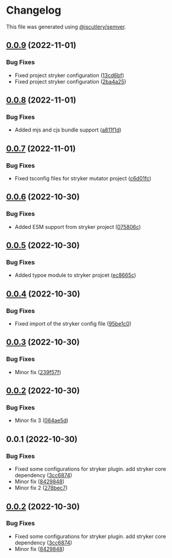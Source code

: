 # Changelog

This file was generated using [@jscutlery/semver](https://github.com/jscutlery/semver).

## [0.0.9](https://github.com/DiogoVCS/nx-graphql-mesh/compare/stryker-mutator-0.0.8...stryker-mutator-0.0.9) (2022-11-01)


### Bug Fixes

* Fixed project stryker configuration ([13cd6bf](https://github.com/DiogoVCS/nx-graphql-mesh/commit/13cd6bfc4903a549629904b70987ac7db1245959))
* Fixed project stryker configuration ([2ba4a25](https://github.com/DiogoVCS/nx-graphql-mesh/commit/2ba4a255892e8a9728b3e44486f11cfc9d5e2e10))



## [0.0.8](https://github.com/DiogoVCS/nx-graphql-mesh/compare/stryker-mutator-0.0.7...stryker-mutator-0.0.8) (2022-11-01)


### Bug Fixes

* Added mjs and cjs bundle support ([a811f1d](https://github.com/DiogoVCS/nx-graphql-mesh/commit/a811f1dfc669baf5325a15618710392b157c6ef2))



## [0.0.7](https://github.com/DiogoVCS/nx-graphql-mesh/compare/stryker-mutator-0.0.6...stryker-mutator-0.0.7) (2022-11-01)


### Bug Fixes

* Fixed tsconfig files for stryker mutator project ([c6d01fc](https://github.com/DiogoVCS/nx-graphql-mesh/commit/c6d01fc21b1011b35c924240397a18d01e981914))



## [0.0.6](https://github.com/DiogoVCS/nx-graphql-mesh/compare/stryker-mutator-0.0.5...stryker-mutator-0.0.6) (2022-10-30)


### Bug Fixes

* Added ESM support from stryker project ([075806c](https://github.com/DiogoVCS/nx-graphql-mesh/commit/075806cb0afea7396820f062923661a8dae74831))



## [0.0.5](https://github.com/DiogoVCS/nx-graphql-mesh/compare/stryker-mutator-0.0.4...stryker-mutator-0.0.5) (2022-10-30)


### Bug Fixes

* Added typoe module to stryker projcet ([ec8665c](https://github.com/DiogoVCS/nx-graphql-mesh/commit/ec8665ceff7795e5462342b07db963f1e1fa7dd8))



## [0.0.4](https://github.com/DiogoVCS/nx-graphql-mesh/compare/stryker-mutator-0.0.3...stryker-mutator-0.0.4) (2022-10-30)


### Bug Fixes

* Fixed import of the stryker config file ([95be1c0](https://github.com/DiogoVCS/nx-graphql-mesh/commit/95be1c0d64b4276c425e1873e8a0e76ef99f720f))



## [0.0.3](https://github.com/DiogoVCS/nx-graphql-mesh/compare/stryker-mutator-0.0.2...stryker-mutator-0.0.3) (2022-10-30)


### Bug Fixes

* Minor fix ([239f57f](https://github.com/DiogoVCS/nx-graphql-mesh/commit/239f57fed57ce2f1588981b01188a425cc22acb3))



## [0.0.2](https://github.com/DiogoVCS/nx-graphql-mesh/compare/stryker-mutator-0.0.1...stryker-mutator-0.0.2) (2022-10-30)


### Bug Fixes

* Minor fix 3 ([064ae5d](https://github.com/DiogoVCS/nx-graphql-mesh/commit/064ae5d025597af992f7adc2957a7b1d9b599343))



## 0.0.1 (2022-10-30)


### Bug Fixes

* Fixed some configurations for stryker plugin. add stryker core dependency ([3cc6874](https://github.com/DiogoVCS/nx-graphql-mesh/commit/3cc6874f342fcbb2e84a5ca1dc994e9319bd6c32))
* Minor fix ([8429848](https://github.com/DiogoVCS/nx-graphql-mesh/commit/8429848c037ddf6315cf65c09803d3d7abbb9aed))
* Minor fix 2 ([278bec7](https://github.com/DiogoVCS/nx-graphql-mesh/commit/278bec753a0e12a9667fa298ed86e9fc48f32dc7))



## [0.0.2](https://github.com/DiogoVCS/nx-graphql-mesh/compare/stryker-mutator-0.0.1...stryker-mutator-0.0.2) (2022-10-30)


### Bug Fixes

* Fixed some configurations for stryker plugin. add stryker core dependency ([3cc6874](https://github.com/DiogoVCS/nx-graphql-mesh/commit/3cc6874f342fcbb2e84a5ca1dc994e9319bd6c32))
* Minor fix ([8429848](https://github.com/DiogoVCS/nx-graphql-mesh/commit/8429848c037ddf6315cf65c09803d3d7abbb9aed))
